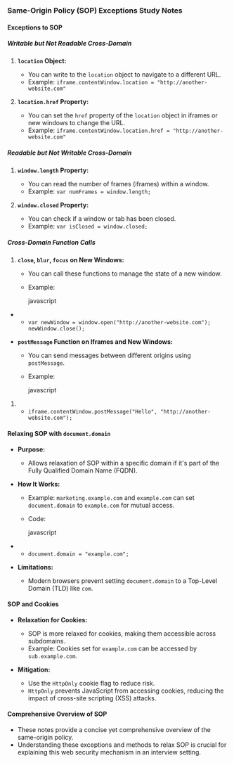 ### Same-Origin Policy (SOP) Exceptions Study Notes

#### Exceptions to SOP

##### Writable but Not Readable Cross-Domain

1. **`location` Object:**
    
    - You can write to the `location` object to navigate to a different URL.
    - Example: `iframe.contentWindow.location = "http://another-website.com"`
2. **`location.href` Property:**
    
    - You can set the `href` property of the `location` object in iframes or new windows to change the URL.
    - Example: `iframe.contentWindow.location.href = "http://another-website.com"`

##### Readable but Not Writable Cross-Domain

1. **`window.length` Property:**
    
    - You can read the number of frames (iframes) within a window.
    - Example: `var numFrames = window.length;`
2. **`window.closed` Property:**
    
    - You can check if a window or tab has been closed.
    - Example: `var isClosed = window.closed;`

##### Cross-Domain Function Calls

1. **`close`, `blur`, `focus` on New Windows:**
    
    - You can call these functions to manage the state of a new window.
    - Example:
        
        javascript
        

- - `var newWindow = window.open("http://another-website.com"); newWindow.close();`
        
- **`postMessage` Function on Iframes and New Windows:**
    
    - You can send messages between different origins using `postMessage`.
    - Example:
        
        javascript
        

1. - `iframe.contentWindow.postMessage("Hello", "http://another-website.com");`
        

#### Relaxing SOP with `document.domain`

- **Purpose:**
    
    - Allows relaxation of SOP within a specific domain if it's part of the Fully Qualified Domain Name (FQDN).
- **How It Works:**
    
    - Example: `marketing.example.com` and `example.com` can set `document.domain` to `example.com` for mutual access.
    - Code:
        
        javascript
        

- - `document.domain = "example.com";`
        
- **Limitations:**
    
    - Modern browsers prevent setting `document.domain` to a Top-Level Domain (TLD) like `com`.

#### SOP and Cookies

- **Relaxation for Cookies:**
    
    - SOP is more relaxed for cookies, making them accessible across subdomains.
    - Example: Cookies set for `example.com` can be accessed by `sub.example.com`.
- **Mitigation:**
    
    - Use the `HttpOnly` cookie flag to reduce risk.
    - `HttpOnly` prevents JavaScript from accessing cookies, reducing the impact of cross-site scripting (XSS) attacks.

#### Comprehensive Overview of SOP

- These notes provide a concise yet comprehensive overview of the same-origin policy.
- Understanding these exceptions and methods to relax SOP is crucial for explaining this web security mechanism in an interview setting.